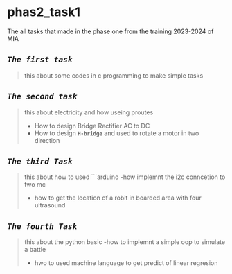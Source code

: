 # phas2_task1
The all tasks that made in the phase one from the training 2023-2024 of MIA 

## _`The first task `_
> this about some codes in c programming to make simple tasks

## _`The second task `_
> this about electricity and how useing proutes
  >- How to design Bridge Rectifier AC to DC  
  >- How to design **`H-bridge`**  and used to rotate a motor in two direction
  
## _`The third Task`_
>this about how to used ```arduino
  >-how implemnt the i2c conncetion to two mc
  >- how to get the location of a robit in boarded  area with four ultrasound
## _`The fourth Task`_
> this about the python basic
  >-how to implemnt a simple oop to simulate a battle
  >- hwo to used machine language to get predict of linear regresion 
